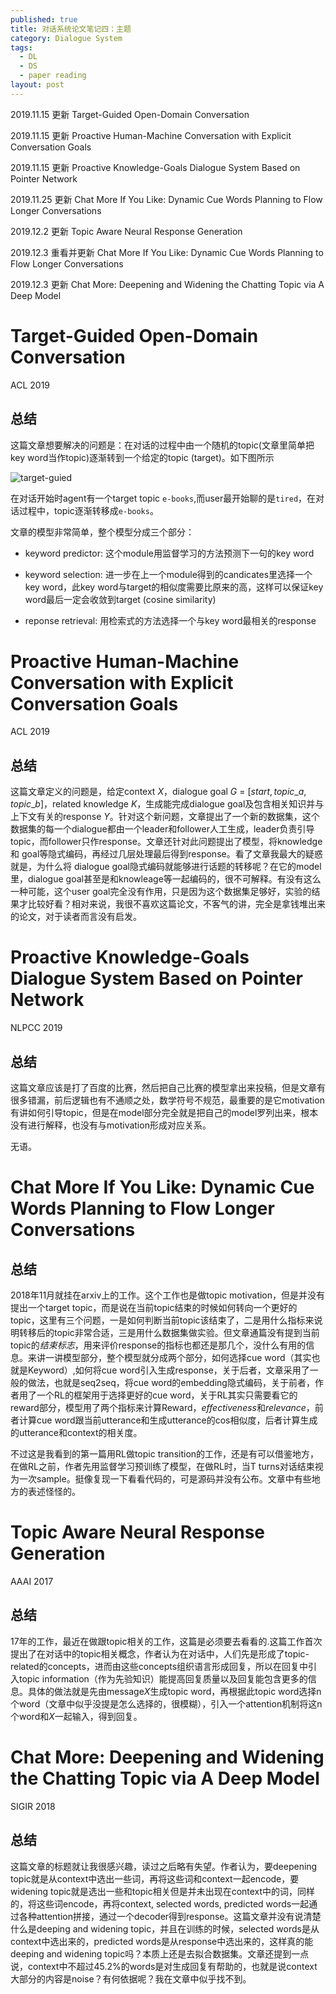 ```yaml
---
published: true
title: 对话系统论文笔记四：主题
category: Dialogue System
tags: 
  - DL
  - DS
  - paper reading
layout: post
---
```


2019.11.15 更新 Target-Guided Open-Domain Conversation

2019.11.15 更新 Proactive Human-Machine Conversation with Explicit Conversation Goals

2019.11.15 更新 Proactive Knowledge-Goals Dialogue System Based on Pointer Network

2019.11.25 更新 Chat More If You Like: Dynamic Cue Words Planning to Flow Longer Conversations

2019.12.2 更新 Topic Aware Neural Response Generation

2019.12.3 重看并更新 Chat More If You Like: Dynamic Cue Words Planning to Flow Longer Conversations

2019.12.3 更新 Chat More: Deepening and Widening the Chatting Topic via A Deep Model



# Target-Guided Open-Domain Conversation

ACL 2019

## 总结

这篇文章想要解决的问题是：在对话的过程中由一个随机的topic(文章里简单把key word当作topic)逐渐转到一个给定的topic (target)。如下图所示

![target-guied](https://github.com/Logos23333/Logos23333.github.io/blob/master/_posts/image/paper/target-guided.png?raw=true)

在对话开始时agent有一个target topic `e-books`,而user最开始聊的是`tired`，在对话过程中，topic逐渐转移成`e-books`。

文章的模型非常简单，整个模型分成三个部分：

- keyword predictor: 这个module用监督学习的方法预测下一句的key word

- keyword selection: 进一步在上一个module得到的candicates里选择一个key word，此key word与target的相似度需要比原来的高，这样可以保证key word最后一定会收敛到target (cosine similarity)

- reponse retrieval: 用检索式的方法选择一个与key word最相关的response



# Proactive Human-Machine Conversation with Explicit Conversation Goals

ACL 2019

## 总结

这篇文章定义的问题是，给定context $X$，dialogue goal $G$ = [$start, topic\_a, topic\_b$]，related knowledge $K$，生成能完成dialogue goal及包含相关知识并与上下文有关的response $Y$。针对这个新问题，文章提出了一个新的数据集，这个数据集的每一个dialogue都由一个leader和follower人工生成，leader负责引导topic，而follower只作response。文章还针对此问题提出了模型，将knowledge和 goal等隐式编码，再经过几层处理最后得到response。看了文章我最大的疑惑就是，为什么将 dialogue goal隐式编码就能够进行话题的转移呢？在它的model里，dialogue goal甚至是和knowleage等一起编码的，很不可解释。有没有这么一种可能，这个user goal完全没有作用，只是因为这个数据集足够好，实验的结果才比较好看？相对来说，我很不喜欢这篇论文，不客气的讲，完全是拿钱堆出来的论文，对于读者而言没有启发。

# Proactive Knowledge-Goals Dialogue System Based on Pointer Network

NLPCC 2019

## 总结

这篇文章应该是打了百度的比赛，然后把自己比赛的模型拿出来投稿，但是文章有很多错漏，前后逻辑也有不通顺之处，数学符号不规范，最重要的是它motivation有讲如何引导topic，但是在model部分完全就是把自己的model罗列出来，根本没有进行解释，也没有与motivation形成对应关系。

无语。

# Chat More If You Like: Dynamic Cue Words Planning to Flow Longer Conversations

## 总结

2018年11月就挂在arxiv上的工作。这个工作也是做topic motivation，但是并没有提出一个target topic，而是说在当前topic结束的时候如何转向一个更好的topic，这里有三个问题，一是如何判断当前topic该结束了，二是用什么指标来说明转移后的topic非常合适，三是用什么数据集做实验。但文章通篇没有提到当前topic的*结束标志*，用来评价response的指标也都还是那几个，没什么有用的信息。来讲一讲模型部分，整个模型就分成两个部分，如何选择cue word（其实也就是Keyword）,如何将cue word引入生成response，关于后者，文章采用了一般的做法，也就是seq2seq，将cue word的embedding隐式编码，关于前者，作者用了一个RL的框架用于选择更好的cue word，关于RL其实只需要看它的reward部分，模型用了两个指标来计算Reward，$effectiveness$和$relevance$，前者计算cue word跟当前utterance和生成utterance的cos相似度，后者计算生成的utterance和context的相关度。

不过这是我看到的第一篇用RL做topic transition的工作，还是有可以借鉴地方，在做RL之前，作者先用监督学习预训练了模型，在做RL时，当T turns对话结束视为一次sample。挺像复现一下看看代码的，可是源码并没有公布。文章中有些地方的表述怪怪的。

# Topic Aware Neural Response Generation

AAAI 2017

## 总结

17年的工作，最近在做跟topic相关的工作，这篇是必须要去看看的.这篇工作首次提出了在对话中的topic相关概念，作者认为在对话中，人们先是形成了topic-related的concepts，进而由这些concepts组织语言形成回复，所以在回复中引入topic information（作为先验知识）能提高回复质量以及回复能包含更多的信息。具体的做法就是先由message$X$生成topic word，再根据此topic word选择n个word（文章中似乎没提是怎么选择的，很模糊），引入一个attention机制将这n个word和$X$一起输入，得到回复。

# Chat More: Deepening and Widening the Chatting Topic via A Deep Model

SIGIR 2018

## 总结

这篇文章的标题就让我很感兴趣，读过之后略有失望。作者认为，要deepening topic就是从context中选出一些词，再将这些词和context一起encode，要widening topic就是选出一些和topic相关但是并未出现在context中的词，同样的，将这些词encode，再将context, selected words, predicted words一起通过各种attention拼接，通过一个decoder得到response。这篇文章并没有说清楚什么是deeping and widening topic，并且在训练的时候，selected words是从context中选出来的，predicted words是从response中选出来的，这样真的能deeping and widening topic吗？本质上还是去拟合数据集。文章还提到一点说，context中不超过45.2%的words是对生成回复有帮助的，也就是说context大部分的内容是noise？有何依据呢？我在文章中似乎找不到。